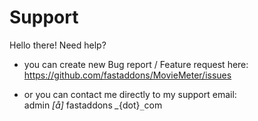 # Support

Hello there! Need help?
- you can create new Bug report / Feature request here:  
  https://github.com/fastaddons/MovieMeter/issues
  

- or you can contact me directly to my support email:  
  admin _[å]_ fastaddons *_*{dot}`_`com
  
